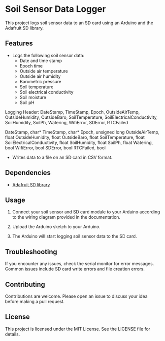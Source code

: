 # Soil Sensor Data Logger

This project logs soil sensor data to an SD card using an Arduino and the Adafruit SD library.

## Features

- Logs the following soil sensor data:
    - Date and time stamp
    - Epoch time
    - Outside air temperature
    - Outside air humidity
    - Barometric pressure
    - Soil temperature
    - Soil electrical conductivity
    - Soil moisture
    - Soil pH

Logging Header:
DateStamp, TimeStamp, Epoch, OutsideAirTemp, OutsideHumidity, OutsideBaro, SoilTemperature, SoilElectricalConductivity, SoilHumidity, SoilPh, Watering, WifiError, SDError, RTCFailed

DateStamp, char*
TimeStamp, char*
Epoch, unsigned long
OutsideAirTemp, float
OutsideHumidity, float
OutsideBaro, float
SoilTemperature, float
SoilElectricalConductivity, float
SoilHumidity, float
SoilPh, float
Watering, bool
WifiError, bool
SDError, bool
RTCFailed, bool

- Writes data to a file on an SD card in CSV format.

## Dependencies

- [Adafruit SD library](https://github.com/adafruit/SD)

## Usage

1. Connect your soil sensor and SD card module to your Arduino according to the wiring diagram provided in the documentation.

2. Upload the Arduino sketch to your Arduino.

3. The Arduino will start logging soil sensor data to the SD card.

## Troubleshooting

If you encounter any issues, check the serial monitor for error messages. Common issues include SD card write errors and file creation errors.

## Contributing

Contributions are welcome. Please open an issue to discuss your idea before making a pull request.

## License

This project is licensed under the MIT License. See the LICENSE file for details.